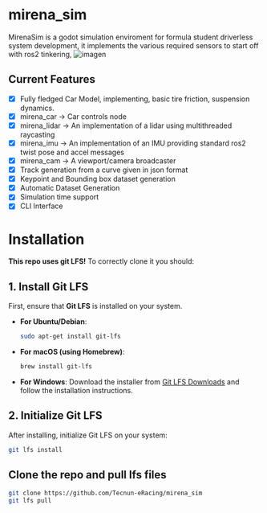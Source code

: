 # mirena_sim
MirenaSim is a godot simulation enviroment for formula student driverless system development, 
it implements the various required sensors to start off with ros2 tinkering,
![imagen](https://github.com/user-attachments/assets/e692b5ae-90e4-4802-aaf6-4e614e042778)


## Current Features
- [x] Fully fledged Car Model, implementing, basic tire friction, suspension dynamics.
- [x] mirena_car -> Car controls node
- [x] mirena_lidar -> An implementation of a lidar using multithreaded raycasting
- [x] mirena_imu -> An implementation of an IMU providing standard ros2 twist pose and accel messages
- [x] mirena_cam -> A viewport/camera broadcaster
- [x] Track generation from a curve given in json format
- [x] Keypoint and Bounding box dataset generation
- [x] Automatic Dataset Generation
- [x] Simulation time support
- [x] CLI Interface

# Installation
**This repo uses git LFS!** 
To correctly clone it you should:
## 1. Install Git LFS
First, ensure that **Git LFS** is installed on your system.
- **For Ubuntu/Debian**:
    ```bash
    sudo apt-get install git-lfs
    ```
- **For macOS (using Homebrew)**:
    ```bash
    brew install git-lfs
    ```
- **For Windows**:
    Download the installer from [Git LFS Downloads](https://git-lfs.github.com/) and follow the installation instructions.
## 2. Initialize Git LFS

After installing, initialize Git LFS on your system:
```bash
git lfs install
```

## Clone the repo and pull lfs files
```bash
git clone https://github.com/Tecnun-eRacing/mirena_sim
git lfs pull
```
